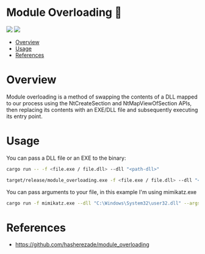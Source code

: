 # Module Overloading 🦀

<p align="left">
	<a href="https://www.rust-lang.org/"><img src="https://img.shields.io/badge/made%20with-Rust-red"></a>
	<a href="#"><img src="https://img.shields.io/badge/platform-windows-blueviolet"></a>
</p>

- [Overview](#overview)
- [Usage](#usage)
- [References](#references)

# Overview

Module overloading is a method of swapping the contents of a DLL mapped to our process using the NtCreateSection and NtMapViewOfSection APIs, then replacing its contents with an EXE/DLL file and subsequently executing its entry point.

# Usage 

You can pass a DLL file or an EXE to the binary:
```sh
cargo run -- -f <file.exe / file.dll> --dll "<path-dll>"
```
```sh
target/release/module_overloading.exe -f <file.exe / file.dll> --dll "<path-dll>"
```

You can pass arguments to your file, in this example I'm using mimikatz.exe
```sh
cargo run -f mimikatz.exe --dll "C:\Windows\System32\user32.dll" --args "coffee exit"
```

# References

* https://github.com/hasherezade/module_overloading